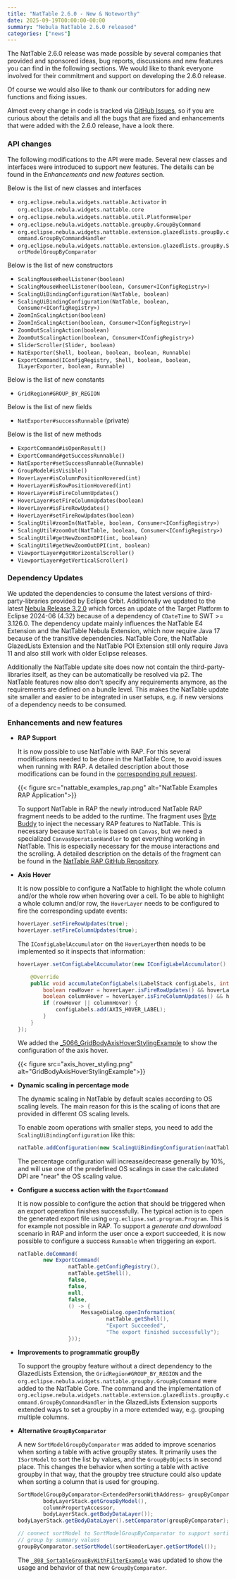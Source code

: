 ```yaml
---
title: "NatTable 2.6.0 - New & Noteworthy"
date: 2025-09-19T00:00:00-00:00
summary: "Nebula NatTable 2.6.0 released"
categories: ["news"]
---
```


The NatTable 2.6.0 release was made possible by several companies that provided and sponsored ideas, bug reports, discussions and new features you can find in the following sections. We would like to thank everyone involved for their commitment and support on developing the 2.6.0 release.

Of course we would also like to thank our contributors for adding new functions and fixing issues.

Almost every change in code is tracked via [GitHub Issues](https://github.com/eclipse-nattable/nattable/milestone/5?closed=1), so if you are curious about the details and all the bugs that are fixed and enhancements that were added with the 2.6.0 release, have a look there.

### API changes

The following modifications to the API were made. Several new classes and interfaces were introduced to support new features. The details can be found in the _Enhancements and new features_ section.

Below is the list of new classes and interfaces

* `org.eclipse.nebula.widgets.nattable.Activator` in `org.eclipse.nebula.widgets.nattable.core`
* `org.eclipse.nebula.widgets.nattable.util.PlatformHelper`
* `org.eclipse.nebula.widgets.nattable.groupby.GroupByCommand`
* `org.eclipse.nebula.widgets.nattable.extension.glazedlists.groupBy.command.GroupByCommandHandler`
* `org.eclipse.nebula.widgets.nattable.extension.glazedlists.groupBy.SortModelGroupByComparator`

Below is the list of new constructors

* `ScalingMouseWheelListener(boolean)`
* `ScalingMouseWheelListener(boolean, Consumer<IConfigRegistry>)`
* `ScalingUiBindingConfiguration(NatTable, boolean)`
* `ScalingUiBindingConfiguration(NatTable, boolean, Consumer<IConfigRegistry>)`
* `ZoomInScalingAction(boolean)`
* `ZoomInScalingAction(boolean, Consumer<IConfigRegistry>)`
* `ZoomOutScalingAction(boolean)`
* `ZoomOutScalingAction(boolean, Consumer<IConfigRegistry>)`
* `SliderScroller(Slider, boolean)`
* `NatExporter(Shell, boolean, boolean, boolean, Runnable)`
* `ExportCommand(IConfigRegistry, Shell, boolean, boolean, ILayerExporter, boolean, Runnable)`

Below is the list of new constants

* `GridRegion#GROUP_BY_REGION`

Below is the list of new fields

* `NatExporter#successRunnable` (private)

Below is the list of new methods

* `ExportCommand#isOpenResult()`
* `ExportCommand#getSuccessRunnable()`
* `NatExporter#setSuccessRunnable(Runnable)`
* `GroupModel#isVisible()`
* `HoverLayer#isColumnPositionHovered(int)`
* `HoverLayer#isRowPositionHovered(int)`
* `HoverLayer#isFireColumnUpdates()`
* `HoverLayer#setFireColumnUpdates(boolean)`
* `HoverLayer#isFireRowUpdates()`
* `HoverLayer#setFireRowUpdates(boolean)`
* `ScalingUtil#zoomIn(NatTable, boolean, Consumer<IConfigRegistry>)`
* `ScalingUtil#zoomOut(NatTable, boolean, Consumer<IConfigRegistry>)`
* `ScalingUtil#getNewZoomInDPI(int, boolean)`
* `ScalingUtil#getNewZoomOutDPI(int, boolean)`
* `ViewportLayer#getHorizontalScroller()`
* `ViewportLayer#getVerticalScroller()`

### Dependency Updates

We updated the dependencies to consume the latest versions of third-party-libraries provided by Eclipse Orbit. Additionally we updated to the latest [Nebula Release 3.2.0](https://github.com/EclipseNebula/nebula/releases/tag/V3.2.0) which forces an update of the Target Platform to Eclipse 2024-06 (4.32) because of a dependency of `CDateTime` to SWT >= 3.126.0. The dependency update mainly influences the NatTable E4 Extension and the NatTable Nebula Extension, which now require Java 17 because of the transitive dependencies. NatTable Core, the NatTable GlazedLists Extension and the NatTable POI Extension still only require Java 11 and also still work with older Eclipse releases.

Additionally the NatTable update site does now not contain the third-party-libraries itself, as they can be automatically be resolved via p2. The NatTable features now also don't specify any requirements anymore, as the requirements are defined on a bundle level. This makes the NatTable update site smaller and easier to be integrated in user setups, e.g. if new versions of a dependency needs to be consumed.

### Enhancements and new features

*   **RAP Support**  
    
    It is now possible to use NatTable with RAP. For this several modifications needed to be done in the NatTable Core, to avoid issues when running with RAP. A detailed description about those modifications can be found in the [corresponding pull request](https://github.com/eclipse-nattable/nattable/pull/146).

    {{< figure src="nattable_examples_rap.png" alt="NatTable Examples RAP Application">}}

    To support NatTable in RAP the newly introduced NatTable RAP fragment needs to be added to the runtime. The fragment uses [Byte Buddy](https://github.com/raphw/byte-buddy) to inject the necessary RAP features to NatTable. This is necessary because `NatTable` is based on `Canvas`, but we need a specialized `CanvasOperationHandler` to get everything working in NatTable. This is especially necessary for the mouse interactions and the scrolling. A detailed description on the details of the fragment can be found in the [NatTable RAP GitHub Repository](https://github.com/eclipse-nattable/nattable-rap).

*   **Axis Hover**  
    
    It is now possible to configure a NatTable to highlight the whole column and/or the whole row when hovering over a cell. To be able to highlight a whole column and/or row, the `HoverLayer` needs to be configured to fire the corresponding update events:

    ```java
    hoverLayer.setFireRowUpdates(true);
    hoverLayer.setFireColumnUpdates(true);
    ```
    
    The `IConfigLabelAccumulator` on the `HoverLayer`then needs to be implemented so it inspects that information:

    ```java
    hoverLayer.setConfigLabelAccumulator(new IConfigLabelAccumulator() {

        @Override
        public void accumulateConfigLabels(LabelStack configLabels, int columnPosition, int rowPosition) {
            boolean rowHover = hoverLayer.isFireRowUpdates() && hoverLayer.isRowPositionHovered(rowPosition);
            boolean columnHover = hoverLayer.isFireColumnUpdates() && hoverLayer.isColumnPositionHovered(columnPosition);
            if (rowHover || columnHover) {
                configLabels.add(AXIS_HOVER_LABEL);
            }
        }
    });
    ```

    We added the [_5066_GridBodyAxisHoverStylingExample](https://github.com/eclipse-nattable/nattable/blob/master/org.eclipse.nebula.widgets.nattable.examples/src/org/eclipse/nebula/widgets/nattable/examples/_500_Layers/_506_Hover/_5066_GridBodyAxisHoverStylingExample.java) to show the configuration of the axis hover.

    {{< figure src="axis_hover_styling.png" alt="GridBodyAxisHoverStylingExample">}}

* **Dynamic scaling in percentage mode**  

    The dynamic scaling in NatTable by default scales according to OS scaling levels. The main reason for this is the scaling of icons that are provided in different OS scaling levels.

    To enable zoom operations with smaller steps, you need to add the `ScalingUiBindingConfiguration` like this:
    ```java
    natTable.addConfiguration(new ScalingUiBindingConfiguration(natTable, true));
    ```

    The percentage configuration will increase/decrease generally by 10%, and will use one of the predefined OS scalings in case the calculated DPI are "near" the OS scaling value.    

* **Configure a success action with the `ExportCommand`**

    It is now possible to configure the action that should be triggered when an export operation finishes successfully. The typical action is to open the generated export file using `org.eclipse.swt.program.Program`. This is for example not possible in RAP. To support a _generate and download_ scenario in RAP and inform the user once a export succeeded, it is now possible to configure a success `Runnable` when triggering an export.

    ```java
    natTable.doCommand(
            new ExportCommand(
                    natTable.getConfigRegistry(),
                    natTable.getShell(),
                    false,
                    false,
                    null,
                    false,
                    () -> {
                        MessageDialog.openInformation(
                                natTable.getShell(),
                                "Export Succeeded",
                                "The export finished successfully");
                    }));
    ```


* **Improvements to programmatic groupBy**

    To support the groupby feature without a direct dependency to the GlazedLists Extension, the `GridRegion#GROUP_BY_REGION` and the `org.eclipse.nebula.widgets.nattable.groupby.GroupByCommand` were added to the NatTable Core. The command and the implementation of `org.eclipse.nebula.widgets.nattable.extension.glazedlists.groupBy.command.GroupByCommandHandler` in the GlazedLists Extension supports extended ways to set a groupby in a more extended way, e.g. grouping multiple columns.

* **Alternative `GroupByComparator`**

    A new `SortModelGroupByComparator` was added to improve scenarios when sorting a table with active groupBy states. It primarily uses the `ISortModel` to sort the list by values, and the `GroupByObject`s in second place. This changes the behavior when sorting a table with active groupby in that way, that the groupby tree structure could also update when sorting a column that is used for grouping.

    ```java
    SortModelGroupByComparator<ExtendedPersonWithAddress> groupByComparator = new SortModelGroupByComparator<>(
            bodyLayerStack.getGroupByModel(),
            columnPropertyAccessor,
            bodyLayerStack.getBodyDataLayer());
    bodyLayerStack.getBodyDataLayer().setComparator(groupByComparator);

    // connect sortModel to SortModelGroupByComparator to support sorting by
    // group by summary values
    groupByComparator.setSortModel(sortHeaderLayer.getSortModel());
    ```

    The [`_808_SortableGroupByWithFilterExample`](https://github.com/eclipse-nattable/nattable/blob/master/org.eclipse.nebula.widgets.nattable.examples/src/org/eclipse/nebula/widgets/nattable/examples/_800_Integration/_808_SortableGroupByWithFilterExample.java) was updated to show the usage and behavior of that new `GroupByComparator`.
